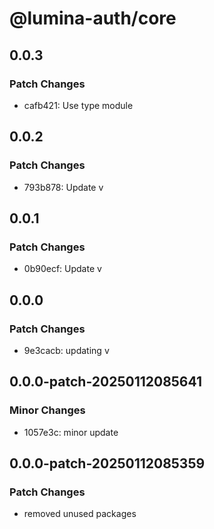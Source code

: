 # @lumina-auth/core

## 0.0.3

### Patch Changes

- cafb421: Use type module

## 0.0.2

### Patch Changes

- 793b878: Update v

## 0.0.1

### Patch Changes

- 0b90ecf: Update v

## 0.0.0

### Patch Changes

- 9e3cacb: updating v

## 0.0.0-patch-20250112085641

### Minor Changes

- 1057e3c: minor update

## 0.0.0-patch-20250112085359

### Patch Changes

- removed unused packages
